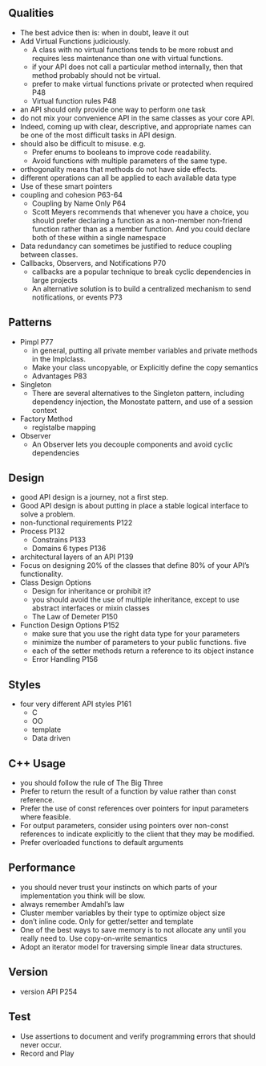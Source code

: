 ## Qualities
- The best advice then is: when in doubt, leave it out
- Add Virtual Functions judiciously.
  * A class with no virtual functions tends to be more robust and requires less maintenance than one with virtual functions.
  * if your API does not call a particular method internally, then that method probably should not be virtual.
  * prefer to make virtual functions private or protected when required P48
  * Virtual function rules P48
- an API should only provide one way to perform one task
- do not mix your convenience API in the same classes as your core API.
- Indeed, coming up with clear, descriptive, and appropriate names can be one of the most difficult tasks in API design.
- should also be difficult to misuse. e.g.
  * Prefer enums to booleans to improve code readability.
  * Avoid functions with multiple parameters of the same type.
- orthogonality means that methods do not have side effects.
- different operations can all be applied to each available data type
- Use of these smart pointers
- coupling and cohesion P63-64
  * Coupling by Name Only P64
  * Scott Meyers recommends that whenever you have a choice, you should prefer declaring a function as a non-member non-friend function rather than as a member function. And you could declare both of these within a single namespace
- Data redundancy can sometimes be justified to reduce coupling between classes.
- Callbacks, Observers, and Notifications P70
  * callbacks are a popular technique to break cyclic dependencies in large projects
  * An alternative solution is to build a centralized mechanism to send notifications, or events P73

## Patterns
- Pimpl P77
  * in general, putting all private member variables and private methods in the Implclass.
  * Make your class uncopyable, or Explicitly define the copy semantics
  * Advantages P83
- Singleton
  * There are several alternatives to the Singleton pattern, including dependency injection, the Monostate pattern, and use of a session context
- Factory Method
  * registalbe mapping
- Observer
  * An Observer lets you decouple components and avoid cyclic dependencies

## Design
- good API design is a journey, not a first step.
- Good API design is about putting in place a stable logical interface to solve a problem.
- non-functional requirements P122
- Process P132
  * Constrains P133
  * Domains 6 types P136
-  architectural layers of an API P139
- Focus on designing 20% of the classes that define 80% of your API’s functionality.
- Class Design Options
  * Design for inheritance or prohibit it?
  * you should avoid the use of multiple inheritance, except to use abstract interfaces or mixin classes
  * The Law of Demeter P150
- Function Design Options P152
  * make sure that you use the right data type for your parameters
  * minimize the number of parameters to your public functions. five
  * each of the setter methods return a reference to its object instance
  * Error Handling P156

## Styles
- four very different API styles P161
  * C
  * OO
  * template
  * Data driven

## C++ Usage
- you should follow the rule of The Big Three
- Prefer to return the result of a function by value rather than const reference.
- Prefer the use of const references over pointers for input parameters where feasible.
- For output parameters, consider using pointers over non-const references to indicate explicitly to the client that they may be modified.
- Prefer overloaded functions to default arguments

## Performance
- you should never trust your instincts on which parts of your implementation you think will be slow.
- always remember Amdahl’s law
- Cluster member variables by their type to optimize object size
- don’t inline code. Only for getter/setter and template
- One of the best ways to save memory is to not allocate any until you really need to. Use copy-on-write semantics
- Adopt an iterator model for traversing simple linear data structures.

## Version
- version API P254

## Test
- Use assertions to document and verify programming errors that should never occur.
- Record and Play